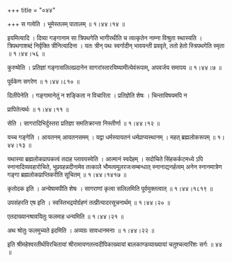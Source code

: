 +++
title = "०४४"

+++
स गत्वेति । भूमेस्तलम् पातालम्  ॥  १।४४।१४ ॥   

  

इयमित्यादि । दिव्या गङ्गानाम सा त्रिपथगेति भागीरथीति च त्वत्कृतेन नाम्ना विश्रुता स्थास्यति । त्रिपथगाशब्दं निर्वृक्ति त्रीनित्यादिना । यतः त्रीन् पथः स्वर्गादीन् भावयन्ती प्रववृते, ततो हेतो स्त्रिपथगेति स्मृता  ॥  १।४४।५६ ॥   

  

कुरुष्वेति । प्रतिज्ञां गङ्गासलिलप्रदानेन सागरांस्तारयिष्यामीत्येवंरूपाम्, अपवर्जय समापय  ॥  १।४४।७ ॥   

  

पूर्वकेण सगरेण  ॥  १।४४।८१० ॥   

  

दिलीपेनेति । गङ्गामानेतुं न शङ्किता न विचारिता । प्रतिज्ञेति शेषः । चिन्ताविषयमपि न  

प्रापितेत्यर्थः  ॥  १।४४।११ ॥   

  

सेति । सागरादिभिर्दुस्तरा प्रतिज्ञा समतिक्रान्ता निस्तीर्णा  ॥  १।४४।१२ ॥   

  

यच्च गङ्गेति । आयतनम् आयतनसमम् । यद्वा धर्मस्यायतनं धर्मप्राप्यस्थानम् । महत् ब्रह्मलोकरूपम्  ॥  १।४४।१३ ॥   

  

यथास्या ब्रह्मलोकप्रापकत्वं तदाह प्लावयस्वेति । आत्मानं स्वदेहम् । सदोचिते सिंहकर्कटमध्ये ऽपि स्नानादिव्यवहारोचिते, भूप्रवहन्नदीनामेव तत्काले भौमत्वमूलरजःसम्बन्धात् स्नानाद्यनर्हत्वम् अनेन स्नानमात्रेण गङ्गा ब्रह्मलोकप्राप्तिकरीति सूचितम्  ॥  १।४४।१४१७ ॥   

  

कृतोदक इति । अन्येषामपीति शेषः । सागराणां कृत्वा सलिलमिति पूर्वमुक्तत्वात्  ॥  १।४४।१८१९ ॥   

  

उपसंहरति एष इति । स्वस्तिभद्रयोर्ग्रहणं तत्प्रीत्यादरसूचनार्थम्  ॥  १।४४।२० ॥   

  

एतदाख्यानश्रावयितुः फलमाह धन्यमिति  ॥  १।४४।२१ ॥   

  

अथ श्रोतुः फलमुच्यते इदमिति । अव्यग्रः सावधानमनाः  ॥  १।४४।२२ ॥   

  

इति श्रीमहेश्वरतीर्थविरचितायां श्रीरामायणतत्त्वदीपिकाख्यायां बालकाण्डव्याख्यायां चतुश्चत्वारिंशः सर्गः  ॥  ४४  ॥   

  

  

